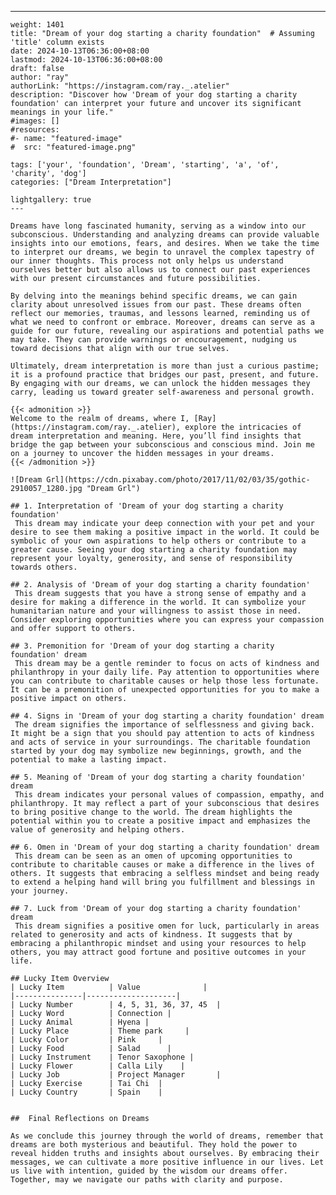 ---
    weight: 1401
    title: "Dream of your dog starting a charity foundation"  # Assuming 'title' column exists
    date: 2024-10-13T06:36:00+08:00
    lastmod: 2024-10-13T06:36:00+08:00
    draft: false
    author: "ray"
    authorLink: "https://instagram.com/ray._.atelier"
    description: "Discover how 'Dream of your dog starting a charity foundation' can interpret your future and uncover its significant meanings in your life."
    #images: []
    #resources:
    #- name: "featured-image"
    #  src: "featured-image.png"
    
    tags: ['your', 'foundation', 'Dream', 'starting', 'a', 'of', 'charity', 'dog']
    categories: ["Dream Interpretation"]
    
    lightgallery: true
    ---
    
    Dreams have long fascinated humanity, serving as a window into our subconscious. Understanding and analyzing dreams can provide valuable insights into our emotions, fears, and desires. When we take the time to interpret our dreams, we begin to unravel the complex tapestry of our inner thoughts. This process not only helps us understand ourselves better but also allows us to connect our past experiences with our present circumstances and future possibilities.
    
    By delving into the meanings behind specific dreams, we can gain clarity about unresolved issues from our past. These dreams often reflect our memories, traumas, and lessons learned, reminding us of what we need to confront or embrace. Moreover, dreams can serve as a guide for our future, revealing our aspirations and potential paths we may take. They can provide warnings or encouragement, nudging us toward decisions that align with our true selves.
    
    Ultimately, dream interpretation is more than just a curious pastime; it is a profound practice that bridges our past, present, and future. By engaging with our dreams, we can unlock the hidden messages they carry, leading us toward greater self-awareness and personal growth.
    
    {{< admonition >}}
    Welcome to the realm of dreams, where I, [Ray](https://instagram.com/ray._.atelier), explore the intricacies of dream interpretation and meaning. Here, you’ll find insights that bridge the gap between your subconscious and conscious mind. Join me on a journey to uncover the hidden messages in your dreams.
    {{< /admonition >}}
    
    ![Dream Grl](https://cdn.pixabay.com/photo/2017/11/02/03/35/gothic-2910057_1280.jpg "Dream Grl")
    
    ## 1. Interpretation of 'Dream of your dog starting a charity foundation'
     This dream may indicate your deep connection with your pet and your desire to see them making a positive impact in the world. It could be symbolic of your own aspirations to help others or contribute to a greater cause. Seeing your dog starting a charity foundation may represent your loyalty, generosity, and sense of responsibility towards others.
    
    ## 2. Analysis of 'Dream of your dog starting a charity foundation'
     This dream suggests that you have a strong sense of empathy and a desire for making a difference in the world. It can symbolize your humanitarian nature and your willingness to assist those in need. Consider exploring opportunities where you can express your compassion and offer support to others.
    
    ## 3. Premonition for 'Dream of your dog starting a charity foundation' dream
     This dream may be a gentle reminder to focus on acts of kindness and philanthropy in your daily life. Pay attention to opportunities where you can contribute to charitable causes or help those less fortunate. It can be a premonition of unexpected opportunities for you to make a positive impact on others.
    
    ## 4. Signs in 'Dream of your dog starting a charity foundation' dream
     The dream signifies the importance of selflessness and giving back. It might be a sign that you should pay attention to acts of kindness and acts of service in your surroundings. The charitable foundation started by your dog may symbolize new beginnings, growth, and the potential to make a lasting impact.
    
    ## 5. Meaning of 'Dream of your dog starting a charity foundation' dream
     This dream indicates your personal values of compassion, empathy, and philanthropy. It may reflect a part of your subconscious that desires to bring positive change to the world. The dream highlights the potential within you to create a positive impact and emphasizes the value of generosity and helping others.
    
    ## 6. Omen in 'Dream of your dog starting a charity foundation' dream
     This dream can be seen as an omen of upcoming opportunities to contribute to charitable causes or make a difference in the lives of others. It suggests that embracing a selfless mindset and being ready to extend a helping hand will bring you fulfillment and blessings in your journey.
    
    ## 7. Luck from 'Dream of your dog starting a charity foundation' dream
     This dream signifies a positive omen for luck, particularly in areas related to generosity and acts of kindness. It suggests that by embracing a philanthropic mindset and using your resources to help others, you may attract good fortune and positive outcomes in your life.
    
    ## Lucky Item Overview
    | Lucky Item          | Value              |
    |---------------|--------------------|
    | Lucky Number        | 4, 5, 31, 36, 37, 45  |
    | Lucky Word          | Connection |
    | Lucky Animal        | Hyena |
    | Lucky Place         | Theme park     |
    | Lucky Color         | Pink     |
    | Lucky Food          | Salad      |
    | Lucky Instrument    | Tenor Saxophone |
    | Lucky Flower        | Calla Lily    |
    | Lucky Job           | Project Manager       |
    | Lucky Exercise      | Tai Chi  |
    | Lucky Country       | Spain    |
    
    
    ##  Final Reflections on Dreams
    
    As we conclude this journey through the world of dreams, remember that dreams are both mysterious and beautiful. They hold the power to reveal hidden truths and insights about ourselves. By embracing their messages, we can cultivate a more positive influence in our lives. Let us live with intention, guided by the wisdom our dreams offer. Together, may we navigate our paths with clarity and purpose.
    